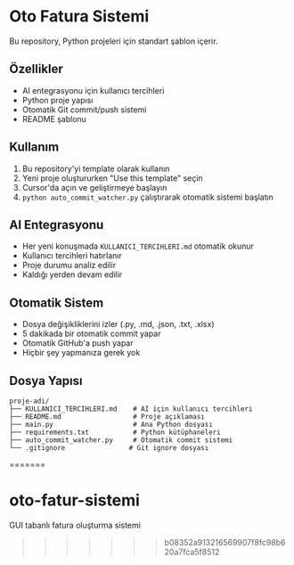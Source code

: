 # Oto Fatura Sistemi
<!-- GitHub güncelleme kontrolü - 2025-09-20 17:15:00 -->

Bu repository, Python projeleri için standart şablon içerir.

## Özellikler
- AI entegrasyonu için kullanıcı tercihleri
- Python proje yapısı
- Otomatik Git commit/push sistemi
- README şablonu

## Kullanım
1. Bu repository'yi template olarak kullanın
2. Yeni proje oluştururken "Use this template" seçin
3. Cursor'da açın ve geliştirmeye başlayın
4. `python auto_commit_watcher.py` çalıştırarak otomatik sistemi başlatın

## AI Entegrasyonu
- Her yeni konuşmada `KULLANICI_TERCIHLERI.md` otomatik okunur
- Kullanıcı tercihleri hatırlanır
- Proje durumu analiz edilir
- Kaldığı yerden devam edilir

## Otomatik Sistem
- Dosya değişikliklerini izler (.py, .md, .json, .txt, .xlsx)
- 5 dakikada bir otomatik commit yapar
- Otomatik GitHub'a push yapar
- Hiçbir şey yapmanıza gerek yok

## Dosya Yapısı
```
proje-adi/
├── KULLANICI_TERCIHLERI.md    # AI için kullanıcı tercihleri
├── README.md                  # Proje açıklaması
├── main.py                    # Ana Python dosyası
├── requirements.txt           # Python kütüphaneleri
├── auto_commit_watcher.py     # Otomatik commit sistemi
└── .gitignore                # Git ignore dosyası
```


=======
# oto-fatur-sistemi
GUI tabanlı fatura oluşturma sistemi
>>>>>>> b08352a913216569907f8fc98b620a7fca5f8512
